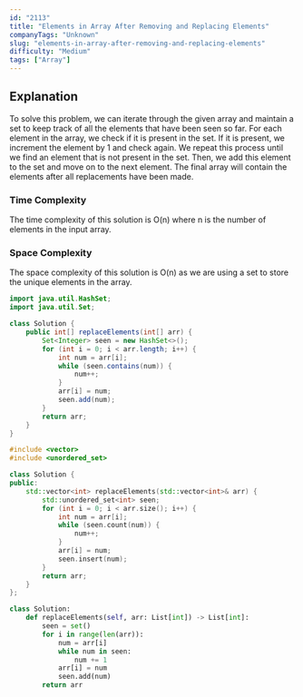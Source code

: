 ```yaml
---
id: "2113"
title: "Elements in Array After Removing and Replacing Elements"
companyTags: "Unknown"
slug: "elements-in-array-after-removing-and-replacing-elements"
difficulty: "Medium"
tags: ["Array"]
---
```


## Explanation

To solve this problem, we can iterate through the given array and maintain a set to keep track of all the elements that have been seen so far. For each element in the array, we check if it is present in the set. If it is present, we increment the element by 1 and check again. We repeat this process until we find an element that is not present in the set. Then, we add this element to the set and move on to the next element. The final array will contain the elements after all replacements have been made.

### Time Complexity
The time complexity of this solution is O(n) where n is the number of elements in the input array.

### Space Complexity
The space complexity of this solution is O(n) as we are using a set to store the unique elements in the array.
```java
import java.util.HashSet;
import java.util.Set;

class Solution {
    public int[] replaceElements(int[] arr) {
        Set<Integer> seen = new HashSet<>();
        for (int i = 0; i < arr.length; i++) {
            int num = arr[i];
            while (seen.contains(num)) {
                num++;
            }
            arr[i] = num;
            seen.add(num);
        }
        return arr;
    }
}
```

```cpp
#include <vector>
#include <unordered_set>

class Solution {
public:
    std::vector<int> replaceElements(std::vector<int>& arr) {
        std::unordered_set<int> seen;
        for (int i = 0; i < arr.size(); i++) {
            int num = arr[i];
            while (seen.count(num)) {
                num++;
            }
            arr[i] = num;
            seen.insert(num);
        }
        return arr;
    }
};
```

```python
class Solution:
    def replaceElements(self, arr: List[int]) -> List[int]:
        seen = set()
        for i in range(len(arr)):
            num = arr[i]
            while num in seen:
                num += 1
            arr[i] = num
            seen.add(num)
        return arr
```